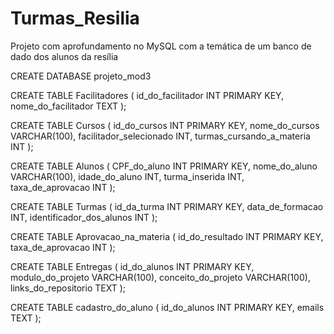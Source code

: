 # Turmas_Resilia
Projeto com aprofundamento no MySQL com a temática de um banco de dado dos alunos da resília

CREATE DATABASE projeto_mod3

CREATE TABLE Facilitadores (
  id_do_facilitador INT PRIMARY KEY,
  nome_do_facilitador TEXT
);


CREATE TABLE Cursos (
  id_do_cursos INT PRIMARY KEY,
  nome_do_cursos VARCHAR(100),
  facilitador_selecionado INT,
  turmas_cursando_a_materia INT
);


CREATE TABLE Alunos (
  CPF_do_aluno INT PRIMARY KEY,
  nome_do_aluno VARCHAR(100),
  idade_do_aluno INT,
  turma_inserida INT,
  taxa_de_aprovacao INT
);


CREATE TABLE Turmas (
  id_da_turma INT PRIMARY KEY,
  data_de_formacao INT,
  identificador_dos_alunos INT
);


CREATE TABLE Aprovacao_na_materia (
  id_do_resultado INT PRIMARY KEY,
  taxa_de_aprovacao INT
);


CREATE TABLE Entregas (
  id_do_alunos INT PRIMARY KEY,
  modulo_do_projeto VARCHAR(100),
  conceito_do_projeto VARCHAR(100),
  links_do_repositorio TEXT
);

CREATE TABLE cadastro_do_aluno (
  id_do_alunos INT PRIMARY KEY,
  emails TEXT
);

